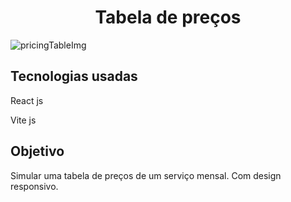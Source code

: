 <h1 align='center'>Tabela de preços</h1>

![pricingTableImg](https://user-images.githubusercontent.com/50679370/179131956-c63d084d-e831-4c66-a305-a66732dadf23.png)

<div>
  <h2>Tecnologias usadas</h2>
  
  <p>React js</p>
  <p>Vite js</p>
</div>

<div>
  <h2>Objetivo</h2>
  
  <p>Simular uma tabela de preços de um serviço mensal. Com design responsivo. 
</div>
